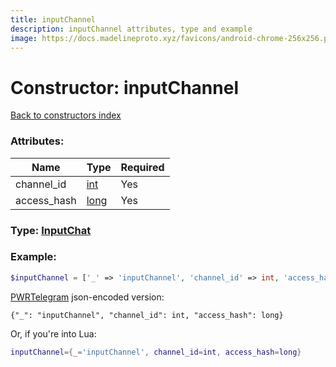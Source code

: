 ```yaml
---
title: inputChannel
description: inputChannel attributes, type and example
image: https://docs.madelineproto.xyz/favicons/android-chrome-256x256.png
---
```

# Constructor: inputChannel  
[Back to constructors index](index.md)



### Attributes:

| Name     |    Type       | Required |
|----------|---------------|----------|
|channel\_id|[int](../types/int.md) | Yes|
|access\_hash|[long](../types/long.md) | Yes|



### Type: [InputChat](../types/InputChat.md)


### Example:

```php
$inputChannel = ['_' => 'inputChannel', 'channel_id' => int, 'access_hash' => long];
```  

[PWRTelegram](https://pwrtelegram.xyz) json-encoded version:

```
{"_": "inputChannel", "channel_id": int, "access_hash": long}
```


Or, if you're into Lua:

```lua
inputChannel={_='inputChannel', channel_id=int, access_hash=long}

```


